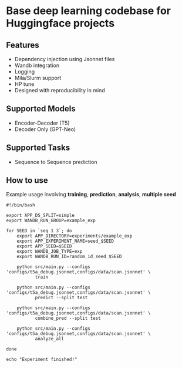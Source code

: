 # Base deep learning codebase for Huggingface projects

## Features
- Dependency injection using Jsonnet files
- Wandb integration
- Logging
- Mila/Slurm support
- HP tune
- Designed with reproducibility in mind

## Supported Models
- Encoder-Decoder (T5)
- Decoder Only (GPT-Neo)

## Supported Tasks
- Sequence to Sequence prediction

## How to use
Example usage involving **training**, **prediction**, **analysis**, **multiple seed**
```shell
#!/bin/bash

export APP_DS_SPLIT=simple
export WANDB_RUN_GROUP=example_exp

for SEED in `seq 1 3`; do
	export APP_DIRECTORY=experiments/example_exp
	export APP_EXPERIMENT_NAME=seed_$SEED
	export APP_SEED=$SEED
	export WANDB_JOB_TYPE=exp
	export WANDB_RUN_ID=random_id_seed_$SEED

	python src/main.py --configs 'configs/t5a_debug.jsonnet,configs/data/scan.jsonnet' \
	       train

	python src/main.py --configs 'configs/t5a_debug.jsonnet,configs/data/scan.jsonnet' \
	       predict --split test

	python src/main.py --configs 'configs/t5a_debug.jsonnet,configs/data/scan.jsonnet' \
	       combine_pred --split test

	python src/main.py --configs 'configs/t5a_debug.jsonnet,configs/data/scan.jsonnet' \
	       analyze_all

done

echo "Experiment finished!"
```
